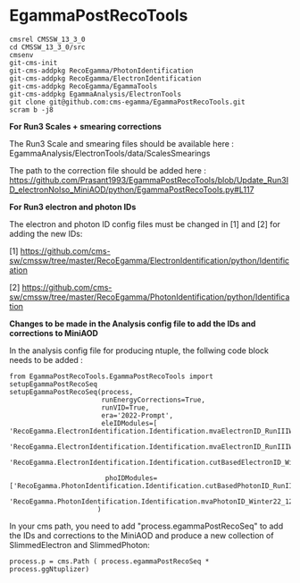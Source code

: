 # EgammaPostRecoTools

```
cmsrel CMSSW_13_3_0
cd CMSSW_13_3_0/src
cmsenv
git-cms-init
git-cms-addpkg RecoEgamma/PhotonIdentification
git-cms-addpkg RecoEgamma/ElectronIdentification
git-cms-addpkg RecoEgamma/EgammaTools
git-cms-addpkg EgammaAnalysis/ElectronTools
git clone git@github.com:cms-egamma/EgammaPostRecoTools.git
scram b -j8
```

**For Run3 Scales + smearing corrections** 

The Run3 Scale and smearing files should be available here : EgammaAnalysis/ElectronTools/data/ScalesSmearings

The path to the correction file should be added here : https://github.com/Prasant1993/EgammaPostRecoTools/blob/Update_Run3ID_electronNoIso_MiniAOD/python/EgammaPostRecoTools.py#L117


**For Run3 electron and photon IDs** 

The electron and photon ID config files must be changed in [1] and [2] for adding the new IDs:

[1] https://github.com/cms-sw/cmssw/tree/master/RecoEgamma/ElectronIdentification/python/Identification

[2] https://github.com/cms-sw/cmssw/tree/master/RecoEgamma/PhotonIdentification/python/Identification

**Changes to be made in the Analysis config file to add the IDs and corrections to MiniAOD** 

In the analysis config file for producing ntuple, the follwing code block needs to be added :

```
from EgammaPostRecoTools.EgammaPostRecoTools import setupEgammaPostRecoSeq
setupEgammaPostRecoSeq(process,
                       runEnergyCorrections=True,
                       runVID=True,
                       era='2022-Prompt',
                       eleIDModules=[ 'RecoEgamma.ElectronIdentification.Identification.mvaElectronID_RunIIIWinter22_iso_V1_cff',
                                      'RecoEgamma.ElectronIdentification.Identification.mvaElectronID_RunIIIWinter22_noIso_V1_cff',
                                      'RecoEgamma.ElectronIdentification.Identification.cutBasedElectronID_Winter22_122X_V1_cff'],
				     
                        phoIDModules=['RecoEgamma.PhotonIdentification.Identification.cutBasedPhotonID_RunIIIWinter22_122X_V1_cff',
                                      'RecoEgamma.PhotonIdentification.Identification.mvaPhotonID_Winter22_122X_V1_cff']
                      )
```

In your cms path, you need to add "process.egammaPostRecoSeq" to add the IDs and corrections to the MiniAOD and produce a new collection of SlimmedElectron and SlimmedPhoton:

```
process.p = cms.Path ( process.egammaPostRecoSeq * process.ggNtuplizer)
```